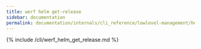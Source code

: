 ```yaml
---
title: werf helm get-release
sidebar: documentation
permalink: documentation/internals/cli_reference/lowlevel-management/helm/get_release.html
---
```


{% include /cli/werf_helm_get_release.md %}
